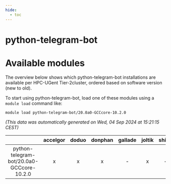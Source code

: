 ```yaml
---
hide:
  - toc
---
```


python-telegram-bot
===================

# Available modules


The overview below shows which python-telegram-bot installations are available per HPC-UGent Tier-2cluster, ordered based on software version (new to old).

To start using python-telegram-bot, load one of these modules using a `module load` command like:

```shell
module load python-telegram-bot/20.0a0-GCCcore-10.2.0
```

*(This data was automatically generated on Wed, 04 Sep 2024 at 15:21:15 CEST)*  

| |accelgor|doduo|donphan|gallade|joltik|shinx|skitty|
| :---: | :---: | :---: | :---: | :---: | :---: | :---: | :---: |
|python-telegram-bot/20.0a0-GCCcore-10.2.0|x|x|x|-|x|-|x|
